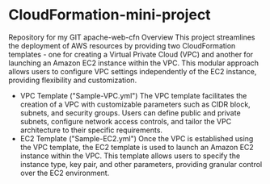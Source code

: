 # CloudFormation-mini-project
Repository for my GIT apache-web-cfn
Overview
This project streamlines the deployment of AWS resources by providing two CloudFormation templates - one for creating a Virtual Private Cloud (VPC) and another for launching an Amazon EC2 instance within the VPC. This modular approach allows users to configure VPC settings independently of the EC2 instance, providing flexibility and customization.
- VPC Template ("Sample-VPC.yml")
The VPC template facilitates the creation of a VPC with customizable parameters such as CIDR block, subnets, and security groups. Users can define public and private subnets, configure network access controls, and tailor the VPC architecture to their specific requirements.
- EC2 Template ("Sample-EC2.yml")
Once the VPC is established using the VPC template, the EC2 template is used to launch an Amazon EC2 instance within the VPC. This template allows users to specify the instance type, key pair, and other parameters, providing granular control over the EC2 environment.
